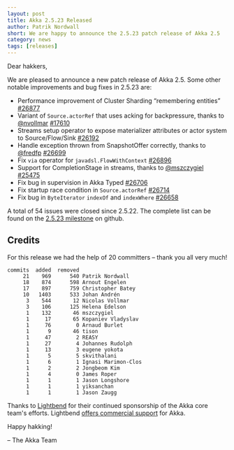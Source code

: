 ```yaml
---
layout: post
title: Akka 2.5.23 Released
author: Patrik Nordwall 
short: We are happy to announce the 2.5.23 patch release of Akka 2.5
category: news
tags: [releases]
---
```


Dear hakkers,

We are pleased to announce a new patch release of Akka 2.5. Some other notable improvements and bug fixes in 2.5.23 are:

* Performance improvement of Cluster Sharding “remembering entities” [#26877](https://github.com/akka/akka/issues/26877)
* Variant of `Source.actorRef` that uses acking for backpressure, thanks to [@nvollmar](https://github.com/nvollmar) [#17610](https://github.com/akka/akka/issues/17610)
* Streams setup operator to expose materializer attributes or actor system to Source/Flow/Sink [#26192](https://github.com/akka/akka/issues/26192)
* Handle exception thrown from SnapshotOffer correctly, thanks to [@fredfp](https://github.com/fredfp) [#26699](https://github.com/akka/akka/issues/26699)
* Fix `via` operator for `javadsl.FlowWithContext` [#26896](https://github.com/akka/akka/issues/26896)
* Support for CompletionStage<Void> in streams, thanks to [@mszczygiel](https://github.com/mszczygiel) [#25475](https://github.com/akka/akka/issues/25475)
* Fix bug in supervision in Akka Typed [#26706](https://github.com/akka/akka/issues/26706)
* Fix startup race condition in `Source.actorRef` [#26714](https://github.com/akka/akka/issues/26714)
* Fix bug in `ByteIterator` `indexOf` and `indexWhere` [#26658](https://github.com/akka/akka/issues/26658)

A total of 54 issues were closed since 2.5.22. The complete list can be found on the [2.5.23 milestone](https://github.com/akka/akka/milestone/139?closed=1) on github.

## Credits

For this release we had the help of 20 committers – thank you all very much!

```
commits  added  removed
     21    969      540 Patrik Nordwall
     18    874      598 Arnout Engelen
     17    897      759 Christopher Batey
     10   1403      533 Johan Andrén
      3    544       12 Nicolas Vollmar
      3    106      125 Helena Edelson
      1    132       46 mszczygiel
      1     17       65 Kopaniev Vladyslav
      1     76        0 Arnaud Burlet
      1      9       46 tison
      1     47        2 REASY
      1     27        4 Johannes Rudolph
      1     13        3 eugene yokota
      1      5        5 skvithalani
      1      6        1 Ignasi Marimon-Clos
      1      2        2 Jongbeom Kim
      1      4        0 James Roper
      1      1        1 Jason Longshore
      1      1        1 yiksanchan
      1      1        1 Jason Zaugg
```

Thanks to [Lightbend](https://www.lightbend.com/) for their continued sponsorship of the Akka core team's efforts. Lightbend [offers commercial support](https://www.lightbend.com/lightbend-platform-subscription) for Akka.

Happy hakking!

– The Akka Team
